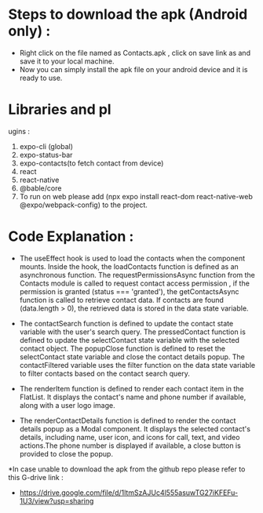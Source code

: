 # Steps to download the apk (Android only) : 
* Right click on the file named as Contacts.apk , click on save link as and save it to your local machine.
* Now you can simply install the apk file on your android device and it is ready to use.

# Libraries and pl
ugins : 
1. expo-cli (global)
2. expo-status-bar
3. expo-contacts(to fetch contact from device)
4. react
5. react-native
6. @bable/core
7. To run on web please add (npx expo install react-dom react-native-web @expo/webpack-config) to the project.

# Code Explanation : 

* The useEffect hook is used to load the contacts when the component mounts.
   Inside the hook, the loadContacts function is defined as an asynchronous function.
   The requestPermissionsAsync function from the Contacts module is called to request contact access permission ,
   if the permission is granted (status === 'granted'), the getContactsAsync function is called to retrieve contact data.
   If contacts are found (data.length > 0), the retrieved data is stored in the data state variable.
 
 * The contactSearch function is defined to update the contact state variable with the user's search query.
   The pressedContact function is defined to update the selectContact state variable with the selected contact object.
   The popupClose function is defined to reset the selectContact state variable and close the contact details popup.
   The contactFiltered variable uses the filter function on the data state variable to filter contacts based on the contact search query.

* The renderItem function is defined to render each contact item in the FlatList. It displays the contact's name and phone number if available, along with a user   logo image.

* The renderContactDetails function is defined to render the contact details popup as a Modal component. It displays the selected contact's details, including       name, user icon, and icons for call, text, and video actions.The phone number is displayed if available, a close button is provided to close the popup.

*In case unable to download the apk from the github repo please refer to this G-drive link :
* https://drive.google.com/file/d/1ltmSzAJUc4l555asuwTG27iKFEFu-1U3/view?usp=sharing
